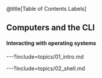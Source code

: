 @title[Table of Contents Labels]

## Computers and the CLI 

#### Interacting with operating systems

---?include=topics/01_intro.md

---?include=topics/02_shell.md


